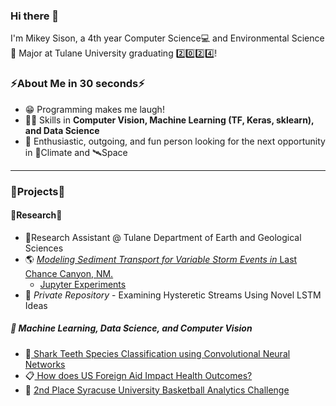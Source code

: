 ### Hi there 👋
I'm Mikey Sison, a 4th year Computer Science💻 and Environmental Science🌱 Major at Tulane University graduating 2️⃣0️⃣2️⃣4️⃣!

### ⚡About Me in 30 seconds⚡
* 😁 Programming makes me laugh!
* 🤹‍♂️ Skills in **Computer Vision, Machine Learning (TF, Keras, sklearn), and Data Science**
* 🙌 Enthusiastic, outgoing, and fun person looking for the next opportunity in 🌱Climate and 🛰️Space
---
### 🔭Projects🔭

#### 📖Research📖
* 🔬Research Assistant @ Tulane Department of Earth and Geological Sciences
 * 🌎 <a href= "https://github.com/yosemite-sam-anderson/flood_sed_transport"> *Modeling Sediment Transport for Variable Storm Events in* Last Chance Canyon, NM.</a>
   * <a href= "https://github.com/yosemite-sam-anderson/flood_sed_transport/tree/main/jupyter_example"> Jupyter Experiments </a>
 * 🌊 *Private Repository* - Examining Hysteretic Streams Using Novel LSTM Ideas
  
##### 🤖 Machine Learning, Data Science, and Computer Vision
* 🦈<a href= "https://github.com/mikafur32/Shark-Species-Classification "> Shark Teeth Species Classification using Convolutional Neural Networks</a>
* 📋<a href= "https://chriscallahan99.github.io/DataScience_Final_Project/ "> How does US Foreign Aid Impact Health Outcomes?</a> 
* 🏀 <a href= "https://github.com/mikafur32/syracuseBasketballCompetition"> 2nd Place Syracuse University Basketball Analytics Challenge</a>


<!--
**mikafur32/mikafur32** is a ✨ _special_ ✨ repository because its `README.md` (this file) appears on your GitHub profile.

Here are some ideas to get you started:

- 🔭 I’m currently working on ...
- 🌱 I’m currently learning ...
- 👯 I’m looking to collaborate on ...
- 🤔 I’m looking for help with ...
- 💬 Ask me about ...
- 📫 How to reach me: ...
- 😄 Pronouns: ...
- ⚡ Fun fact: ...
-->
